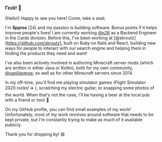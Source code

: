 ### Γειά! :wave:

(Hello!) Happy to see you here! Come, take a seat;

I'm **Spyros** (24) and my passion is building software. Bonus points if it helps improve people's lives!
I am currently working [@n26](https://github.com/n26) as a Backend Engineer in the Cards division.
Before this, I've been working at [@skroutz](https://github.com/skroutz], built on Ruby on Rails and React, building new ways for people to interact with our search engine and helping them in finding the products they need and want!

I've also been actively involved in authoring Minecraft server mods (which are written in either Java or Kotlin), both for my own community, [@vanillaverse](https://github.com/vanillaverse), as well as for other Minecraft servers since 2014.

In my off-time, you'll find me playing simulator games (Flight Simulator 2020 rocks! :airplane: ), scratching my electric guitar, or snapping some photos of the world. When that's not the case, I'll be having a beer at the local pub with a friend or two! :beers:

On my GitHub profile, you can find small examples of my work! Unfortunately, most of my work revolves around software that needs to be kept private, but I'm constantly trying to make as much of it available publicly.

Thank you for dropping by! :smile:
